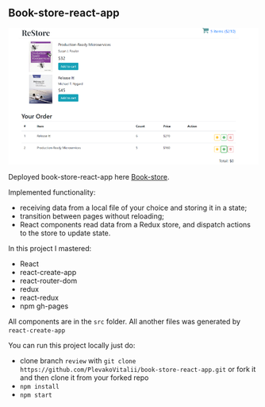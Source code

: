 ## Book-store-react-app

![](https://github.com/PlevakoVitalii/book-store-react-app/blob/master/book-store-screen.bmp)

Deployed book-store-react-app here [Book-store](https://plevakovitalii.github.io/book-store-react-app/book-store/).

Implemented functionality:

- receiving data from a local file of your choice and storing it in a state;
- transition between pages without reloading;
- React components read data from a Redux store, and dispatch actions to the store to update state.

In this project I mastered:

- React
- react-create-app
- react-router-dom
- redux
- react-redux
- npm gh-pages

All components are in the `src` folder. All another files was generated by `react-create-app`

You can run this project locally just do:

- clone branch `review` with `git clone https://github.com/PlevakoVitalii/book-store-react-app.git` or fork it and then clone it from your forked repo
- `npm install`
- `npm start`
